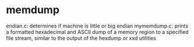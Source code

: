 # memdump
endian.c: determines if machine is little or big endian
mymemdump.c: prints a formatted hexadecimal and ASCII dump of a memory region to a specified file stream, similar to the output of the hexdump or xxd utilities
